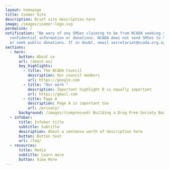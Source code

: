 ```yaml
---
layout: homepage
title: Isomer Site
description: Brief site description here
image: /images/isomer-logo.svg
permalink: /
notification: "Be wary of any SMSes claiming to be from NCADA seeking your
  confidential information or donations. NCADA does not send SMSes to the public
  or seek public donations. If in doubt, email secretariat@ncada.org.sg. "
sections:
  - hero:
      button: About us
      url: /about-us/
      key_highlights:
        - title: The NCADA Council
          description: Our council members
          url: https://google.com
        - title: "Our work "
          description: Important highlight B is equally important
          url: https://gmail.com
        - title: Page A
          description: Page A is important too
          url: /privacy/
      background: /images/(compressed) Building a Drug Free Society Banner.png
  - infobar:
      title: Infobar title
      subtitle: Subtitle
      description: About a sentence worth of description here
      button: Button text
      url: /faq/
  - resources:
      title: Media
      subtitle: Learn more
      button: View More
---
```

